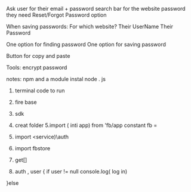 Ask user for their email + password
search bar for the website password they need
Reset/Forgot Password option



When saving passwords:
For which website?
Their UserName 
Their Password

One option for finding password
One option for saving password

Button for copy and paste




Tools:
encrypt password



notes:
npm and a module
instal node . js
1. terminal code to run
2. fire base
3. sdk
4. creat folder
5.import ( inti app) from 'fb/app
constant fb = 

6. import <service)\auth
7. import fbstore 
8. get[]
9. auth , user {
    if user != null
console.log( log in)

}else
